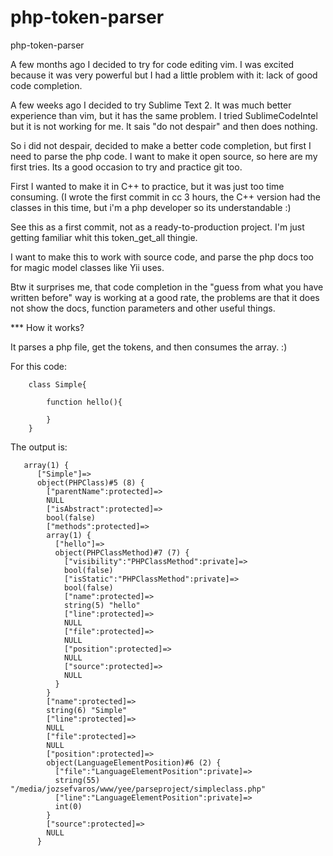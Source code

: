 php-token-parser
================

php-token-parser

A few months ago I decided to try for code editing vim. I was excited because it was very powerful but I had a little problem with it: lack of good code completion.

A few weeks ago I decided to try Sublime Text 2. It was much better experience than vim, but it has the same problem. I tried SublimeCodeIntel but it is not working for me. It sais "do not despair" and then does nothing. 

So i did not despair, decided to make a better code completion, but first I need to parse the php code. I want to make it open source, so here are my first tries. Its a good occasion to try and practice git too. 

First I wanted to make it in C++ to practice, but it was just too time consuming. (I wrote the first commit in cc 3 hours, the C++ version had the classes in this time, but i'm a php developer so its understandable :)

See this as a first commit, not as a ready-to-production project. I'm just getting familiar whit this token_get_all thingie.  

I want to make this to work with source code, and parse the php docs too for magic model classes like Yii uses. 

Btw it surprises me, that code completion in the "guess from what you have written before" way is working at a good rate, the problems are that it does not show the docs, function parameters and other useful things.


*** How it works?

It parses a php file, get the tokens, and then consumes the array. :)


For this code:

    	class Simple{

    		function hello(){
    			
    		}
    	}


The output is:


       array(1) {
          ["Simple"]=>
          object(PHPClass)#5 (8) {
            ["parentName":protected]=>
            NULL
            ["isAbstract":protected]=>
            bool(false)
            ["methods":protected]=>
            array(1) {
              ["hello"]=>
              object(PHPClassMethod)#7 (7) {
                ["visibility":"PHPClassMethod":private]=>
                bool(false)
                ["isStatic":"PHPClassMethod":private]=>
                bool(false)
                ["name":protected]=>
                string(5) "hello"
                ["line":protected]=>
                NULL
                ["file":protected]=>
                NULL
                ["position":protected]=>
                NULL
                ["source":protected]=>
                NULL
              }
            }
            ["name":protected]=>
            string(6) "Simple"
            ["line":protected]=>
            NULL
            ["file":protected]=>
            NULL
            ["position":protected]=>
            object(LanguageElementPosition)#6 (2) {
              ["file":"LanguageElementPosition":private]=>
              string(55) "/media/jozsefvaros/www/yee/parseproject/simpleclass.php"
              ["line":"LanguageElementPosition":private]=>
              int(0)
            }
            ["source":protected]=>
            NULL
          }



